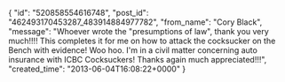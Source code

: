  {
   "id": "520858554616748",
   "post_id": "462493170453287_483914884977782",
   "from_name": "Cory Black",
   "message": "Whoever wrote the \"presumptions of law\", thank you very much!!!! This completes it for me on how to attack the cocksucker on the Bench with evidence!  Woo hoo. I'm in a civil matter concerning auto insurance with ICBC Cocksuckers! Thanks again much appreciated!!!",
   "created_time": "2013-06-04T16:08:22+0000"
 }
